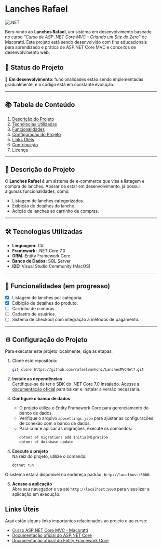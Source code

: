 # Lanches Rafael

![.NET](https://img.shields.io/badge/.NET-Core_7.0-blue)

Bem-vindo ao **Lanches Rafael**, um sistema em desenvolvimento baseado no curso *"Curso de ASP .NET Core MVC - Criando um Site do Zero"* de Macoratti. Este projeto está sendo desenvolvido com fins educacionais para aprendizado e prática de ASP.NET Core MVC e conceitos de desenvolvimento web.

## 🚀 Status do Projeto

🔨 **Em desenvolvimento**: funcionalidades estão sendo implementadas gradualmente, e o código está em constante evolução.  

---

## 📚 Tabela de Conteúdo

1. [Descrição do Projeto](#-descrição-do-projeto)
2. [Tecnologias Utilizadas](#-tecnologias-utilizadas)
3. [Funcionalidades](#-funcionalidades)
4. [Configuração do Projeto](#-configuração-do-projeto)
5. [Links Úteis](#-links-úteis)
6. [Contribuição](#-contribuição)
7. [Licença](#-licença)

---

## 📝 Descrição do Projeto

O **Lanches Rafael** é um sistema de e-commerce que visa a listagem e compra de lanches. Apesar de estar em desenvolvimento, já possui algumas funcionalidades, como:

- Listagem de lanches categorizados.
- Exibição de detalhes do lanche.
- Adição de lanches ao carrinho de compras.

---

## 🛠️ Tecnologias Utilizadas

- **Linguagem:** C#  
- **Framework:** .NET Core 7.0  
- **ORM:** Entity Framework Core  
- **Banco de Dados:** SQL Server  
- **IDE:** Visual Studio Community (MacOS)  

---

## 📌 Funcionalidades (em progresso)

- [x] Listagem de lanches por categoria.
- [x] Exibição de detalhes do produto.
- [ ] Carrinho de compras.
- [ ] Cadastro de usuários.
- [ ] Sistema de checkout com integração a métodos de pagamento.

---

## ⚙️ Configuração do Projeto

Para executar este projeto localmente, siga as etapas:

1. Clone este repositório:
   ```bash
   git clone https://github.com/rafaelvanhoni/LanchesMVCNet7.git

2. **Instale as dependências**  
   Certifique-se de ter o SDK do .NET Core 7.0 instalado. Acesse a [documentação oficial](https://dotnet.microsoft.com/download/dotnet/7.0) para baixar e instalar a versão necessária.

3. **Configure o banco de dados**  
   - O projeto utiliza o Entity Framework Core para gerenciamento do banco de dados.
   - Verifique o arquivo `appsettings.json` para ajustar as configurações de conexão com o banco de dados.
   - Para criar e aplicar as migrações, execute os comandos:
     ```bash
     dotnet ef migrations add InitialMigration
     dotnet ef database update
     ```

4. **Execute o projeto**  
   Na raiz do projeto, utilize o comando:
   ```bash
   dotnet run

O sistema estará disponível no endereço padrão: `http://localhost:5000`.

5. **Acesse a aplicação**  
   Abra seu navegador e vá até `http://localhost:5000` para visualizar a aplicação em execução.

## Links Úteis

Aqui estão alguns links importantes relacionados ao projeto e ao curso:

- [Curso ASP.NET Core MVC - Macoratti](https://www.udemy.com/course/curso-de-asp-net-core-mvc-criando-um-site-do-zero/)
- [Documentação oficial do ASP.NET Core](https://learn.microsoft.com/aspnet/core/)
- [Documentação oficial do Entity Framework Core](https://learn.microsoft.com/ef/core/)
